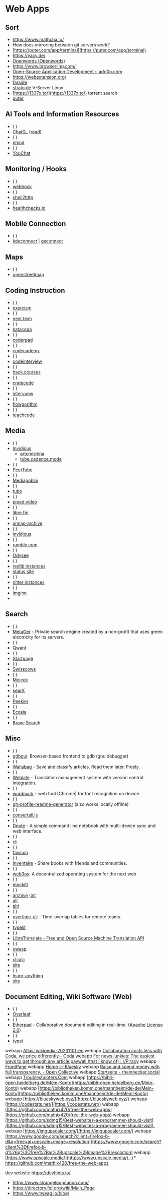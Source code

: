 # Web Apps

## Sort
* https://www.mathcha.io/
* How does mirroring between git servers work?
* [https://puter.com/app/terminal](https://puter.com/app/terminal)
* https://yacy.de/
* [Openwords (Openwords)](https://github.com/Openwords)
* https://www.browserling.com/
* [Open-Source Application Development :: add0n.com](https://add0n.com/index.html)
* https://webextension.org/
* [farside](https://farside.link/)
* [strato.de](ghttp://strato.de) V-Server Linux
* [https://1337x.to/](https://1337x.to/) torrent search
* [puter](https://github.com/HeyPuter)

## AI Tools and Information Resources
* ( )
* [ChatG_](https://chat.openai.com/chat) ([read](https://martinfowler.com/articles/2023-chatgpt-xu-hao.html))
* ( )
* [phind]()
* ( )
* [YouChat](https://youchat.com/)

## Monitoring / Hooks
* ( )
* [webhook](https://github.com/adnanh/webhook)
* ( )
* [shell2http](https://github.com/msoap/shell2http)
* ( )
* [healthchecks.io](https://healthchecks.io/)

## Mobile Connection
* ( )
* [kdeconnect](https://apps.kde.org/kdeconnect/) | [gsconnect](https://github.com/GSConnect/gnome-shell-extension-gsconnect)

## Maps
* ( )
* [openstreetmap](https://www.openstreetmap.org/)

## Coding Instruction
* ( )
* [exercism]()
* ( )
* [next.texh](https://next.tech/)
* ( )
* [katacoda](https://www.katacoda.com/)
* ( )
* [coderpad](https://coderpad.io/)
* ( )
* [codecademy](https://codecademy.com/)
* ( )
* [codeinterview](https://codeinterview.io/)
* ( )
* [hack.courses](https://hack.courses/)
* ( )
* [cratecode](https://cratecode.com/)
* ( )
* [intervuew](https://www.intervue.io/)
* ( )
* [flowgorithm](http://www.flowgorithm.org/)
* ( )
* [teachcode](https://github.com/madlabsinc/teachcode)

## Media
* ( )
* [Invidious](https://invidious.io/)
  - [artemislena](https://yt.artemislena.eu/)
  - [tube.cadence.mode](https://tube.cadence.moe/)
* ( )
* [PeerTube](https://framagit.org/chocobozzz/PeerTube)
* ( )
* [Mediagoblin](http://mediagoblin.org/)
* ( )
* [tubo](https://migalmoreno.com/projects/tubo.html)
* ( )
* [piped.video](https://piped.video/trending)
* ( )
* [libre.fm](https://libre.fm/)
* ( )
* [annas-archive](https://annas-archive.org/)
* ( )
* [invidious](https://github.com/iv-org/invidious)
* ( )
* [rumble.com](https://rumble.com/)
* ( )
* [Odysee](https://odysee.com/)
* ( )
* [redlib instances](https://github.com/redlib-org/redlib-instances/blob/main/instances.md)
* [status site](https://stats.uptimerobot.com/mpmqAs1G2Q)
* ( )
* [nitter instances](https://github.com/zedeus/nitter/wiki/Instances)
* ( )
* [imginn](https://imginn.com/)
*

## Search
* ( )
* [MetaGer](https://metager.de/en) - Private search engine created by a non-profit that uses green electricity for its servers. 
* ( )
* [Qwant](https://www.qwant.com/?l=en)
* ( )
* [Startpage](https://www.startpage.com/)
* ( )
* [Swisscows](https://swisscows.com/en)
* ( )
* [Mojeek](https://www.mojeek.com/)
* ( )
* [searX](https://searx.info/)
* ( )
* [Peekier](https://peekier.com/)
* ( )
* [Ecosia](https://www.ecosia.org/)
* ( )
* [Brave Search](https://search.brave.com/)

## Misc
* ( )
* [gdbgui](https://github.com/cs01/gdbgui): Browser-based frontend to gdb (gnu debugger)
* ( )
* [Wallabag](https://wallabag.org/en) - Save and classify articles. Read them later. Freely.
* ( )
* [Weblate](https://weblate.org/) - Translation management system with version control integration.
* ( )
* [wordmark](https://wordmark.it/) - web tool (Chrome) for font recognition on device
* ( )
* [gh-profile-readme-generator](https://rahuldkjain.github.io/gh-profile-readme-generator/)  (also works locally offline)
* ( )
* [convertall.js](http://convertall-js.bellz.org/)
* ( )
* [Dnote](https://www.getdnote.com/) - A simple command line notebook with multi-device sync and web interface.
* ( )
* [cli](https://github.com/cloverleaf/cli)
* ( )
* [favicon](https://favicon.io/)
* ( )
* [Inventaire](https://inventaire.io/welcome) - Share books with friends and communities. 
* ( )
* [web3os](https://web3os.sh/): A decentralized operating system for the next web
* ( )
* [mockitt](https://mockitt.wondershare.com/home.html)
* ( )
* [archive](https://archive.is/) ([alt](https://archive.ph/)
* [alt](https://archive.ph/)
* [alt](https://archive.today/))
* ( )
* [overtime-cli](https://github.com/diit/overtime-cli) - Time-overlap tables for remote teams.
* ( )
* [typelit](https://www.typelit.io/)
* ( )
* [LibreTranslate - Free and Open Source Machine Translation API](https://libretranslate.com/)
* ( )
* [owasp](https://owasp.org/)
* ( )
* [clcalc](https://github.com/ovk/clcalc)
* [site](https://clcalc.net/)
* ( )
* [learn-anything](https://github.com/learn-anything/learn-anything.xyz)
* [site](https://learn-anything.xyz/)

## Document Editing, Wiki Software (Web)
* ( )
* [Overleaf](https://www.overleaf.com/)
* ( )
* [Etherpad](http://etherpad.org/) - Collaborative document editing in real-time. ([Apache License 2.0](https://github.com/ether/etherpad-lite/blob/develop/LICENSE))
* ( )
* [typst](https://typst.app/)


webapp [Atlas: wikipedia-20231101-en](https://atlas.nomic.ai/map/475c26d7-b142-4795-9887-02b6eeb18dc0/0d312be6-a3bb-4586-b6b7-53dcd0cbefa5)
webapp [Collaboration costs less with Coda, we price differently - Coda](https://coda.io/product/collaboration-costs-less-with-coda)
webapp [For news junkies: The easiest ways to get through any article paywall (that I know of) : r/Piracy](ghttps://www.reddit.com/r/Piracy/comments/stws33/for_news_junkies_the_easiest_ways_to_get_through/)
webapp [FrontPage](http://www.fitnesse.org/)
webapp [Home — Bluesky](https://staging.bsky.app/)
webapp [Raise and spend money with full transparency. - Open Collective](https://opencollective.com/)
webapp [Startseite - rheinneckar.social](https://rheinneckar.social/home)
webapp [Troubleshooters.Com](http://troubleshooters.com/troubleshooters.htm%23x10021)
webapp [https://bibli-open.heidelberg.de/Mein-Konto](https://bibli-open.heidelberg.de/Mein-Konto)
webapp [https://bibliotheken.komm.one/mannheim/de-de/Mein-Konto](https://bibliotheken.komm.one/mannheim/de-de/Mein-Konto)
webapp [https://blueskyweb.xyz/](https://blueskyweb.xyz/)
webapp [https://codestats.net/](https://codestats.net/)
webapp [https://github.com/mathix420/free-the-web-apps](https://github.com/mathix420/free-the-web-apps)
webapp [https://github.com/sdmg15/Best-websites-a-programmer-should-visit](https://github.com/sdmg15/Best-websites-a-programmer-should-visit) 
webapp [https://imgupscaler.com/](https://imgupscaler.com/)
webapp [https://www.google.com/search?client=firefox-b-d&q=free+ai+upscale+image+resolution](https://www.google.com/search?client%3Dfirefox-b-d%26q%3Dfree%2Bai%2Bupscale%2Bimage%2Bresolution)
webapp [https://www.upscale.media/](https://www.upscale.media/) →* https://github.com/mathix420/free-the-web-apps

dev website https://devhints.io/
* https://www.strangeloopcanon.com/
* https://directory.fsf.org/wiki/Main_Page
* https://www.tweag.io/blog/
